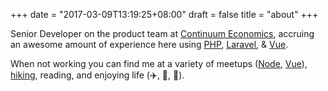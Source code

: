 +++
date = "2017-03-09T13:19:25+08:00"
draft = false
title = "about"
+++

Senior Developer on the product team at [Continuum Economics](http://www.continuumeconomics.com), accruing an awesome amount of experience here using [PHP](http://www.php.net), [Laravel](https://www.laravel.com/), & [Vue](https://www.vuejs.com/).

When not working you can find me at a variety of meetups ([Node](https://www.meetup.com/nodejs/), [Vue](https://www.meetup.com/vueJsNYC/)), [hiking](http://hikethehudsonvalley.com/the-hikes/), reading, and enjoying life (✈️, 🍻, 🌮).
